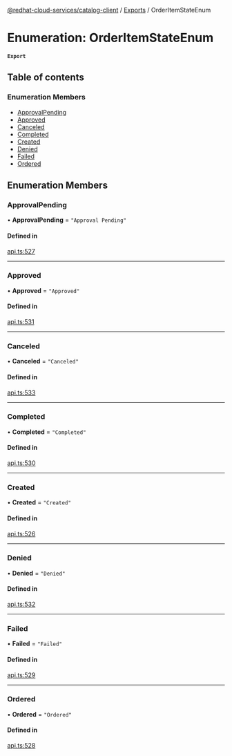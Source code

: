 [@redhat-cloud-services/catalog-client](../README.md) / [Exports](../modules.md) / OrderItemStateEnum

# Enumeration: OrderItemStateEnum

**`Export`**

## Table of contents

### Enumeration Members

- [ApprovalPending](OrderItemStateEnum.md#approvalpending)
- [Approved](OrderItemStateEnum.md#approved)
- [Canceled](OrderItemStateEnum.md#canceled)
- [Completed](OrderItemStateEnum.md#completed)
- [Created](OrderItemStateEnum.md#created)
- [Denied](OrderItemStateEnum.md#denied)
- [Failed](OrderItemStateEnum.md#failed)
- [Ordered](OrderItemStateEnum.md#ordered)

## Enumeration Members

### ApprovalPending

• **ApprovalPending** = ``"Approval Pending"``

#### Defined in

[api.ts:527](https://github.com/RedHatInsights/javascript-clients/blob/master/packages/catalog/api.ts#L527)

___

### Approved

• **Approved** = ``"Approved"``

#### Defined in

[api.ts:531](https://github.com/RedHatInsights/javascript-clients/blob/master/packages/catalog/api.ts#L531)

___

### Canceled

• **Canceled** = ``"Canceled"``

#### Defined in

[api.ts:533](https://github.com/RedHatInsights/javascript-clients/blob/master/packages/catalog/api.ts#L533)

___

### Completed

• **Completed** = ``"Completed"``

#### Defined in

[api.ts:530](https://github.com/RedHatInsights/javascript-clients/blob/master/packages/catalog/api.ts#L530)

___

### Created

• **Created** = ``"Created"``

#### Defined in

[api.ts:526](https://github.com/RedHatInsights/javascript-clients/blob/master/packages/catalog/api.ts#L526)

___

### Denied

• **Denied** = ``"Denied"``

#### Defined in

[api.ts:532](https://github.com/RedHatInsights/javascript-clients/blob/master/packages/catalog/api.ts#L532)

___

### Failed

• **Failed** = ``"Failed"``

#### Defined in

[api.ts:529](https://github.com/RedHatInsights/javascript-clients/blob/master/packages/catalog/api.ts#L529)

___

### Ordered

• **Ordered** = ``"Ordered"``

#### Defined in

[api.ts:528](https://github.com/RedHatInsights/javascript-clients/blob/master/packages/catalog/api.ts#L528)
